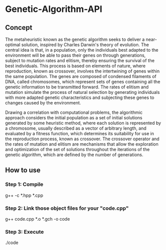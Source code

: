 # Genetic-Algorithm-API


## Concept

The metaheuristic known as the genetic algorithm seeks to deliver a near-optimal solution, inspired by Charles Darwin's theory of evolution. The central idea is that, in a population, only the individuals best adapted to the environment will be able to pass their genes on through generations, subject to mutation rates and elitism, thereby ensuring the survival of the best individuals. This process is based on elements of nature, where reproduction, known as crossover, involves the intertwining of genes within the same population. The genes are composed of condensed filaments of DNA, called chromosomes, which represent sets of genes containing all the genetic information to be transmitted forward. The rates of elitism and mutation simulate the process of natural selection by generating individuals with more adapted genetic characteristics and subjecting these genes to changes caused by the environment.

Drawing a correlation with computational problems, the algorithmic approach considers the initial population as a set of initial solutions generated by some heuristic method, where each solution is represented by a chromosome, usually described as a vector of arbitrary length, and evaluated by a fitness function, which determines its suitability for use in the reproduction process, known as crossover. The crossover operator and the rates of mutation and elitism are mechanisms that allow the exploration and optimization of the set of solutions throughout the iterations of the genetic algorithm, which are defined by the number of generations.

## How to use
### Step 1: Compile  
  g++ -c *.hpp *.cpp
  
### Step 2: Link those object files for your "code.cpp"
  g++ code.cpp *.o *.gch -o code 

### Step 3: Execute
./code

